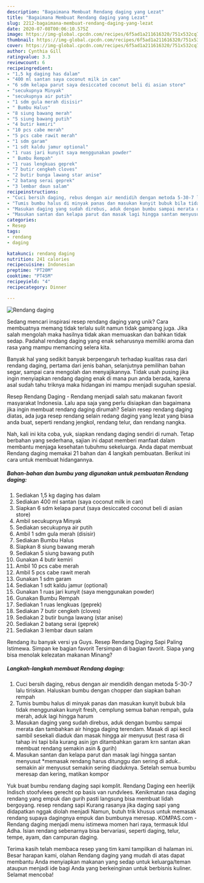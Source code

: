 ```yaml
---
description: "Bagaimana Membuat Rendang daging yang Lezat"
title: "Bagaimana Membuat Rendang daging yang Lezat"
slug: 2212-bagaimana-membuat-rendang-daging-yang-lezat
date: 2020-07-08T00:06:10.575Z
image: https://img-global.cpcdn.com/recipes/6f5ad1a211616320/751x532cq70/rendang-daging-foto-resep-utama.jpg
thumbnail: https://img-global.cpcdn.com/recipes/6f5ad1a211616320/751x532cq70/rendang-daging-foto-resep-utama.jpg
cover: https://img-global.cpcdn.com/recipes/6f5ad1a211616320/751x532cq70/rendang-daging-foto-resep-utama.jpg
author: Cynthia Gill
ratingvalue: 3.3
reviewcount: 6
recipeingredient:
- "1,5 kg daging has dalam"
- "400 ml santan saya coconut milk in can"
- "6 sdm kelapa parut saya desiccated coconut beli di asian store"
- "secukupnya Minyak"
- "secukupnya air putih"
- "1 sdm gula merah disisir"
- " Bumbu Halus"
- "8 siung bawang merah"
- "5 siung bawang putih"
- "4 butir kemiri"
- "10 pcs cabe merah"
- "5 pcs cabe rawit merah"
- "1 sdm garam"
- "1 sdt kaldu jamur optional"
- "1 ruas jari kunyit saya menggunakan powder"
- " Bumbu Rempah"
- "1 ruas lengkuas geprek"
- "7 butir cengkeh cloves"
- "2 butir bunga lawang star anise"
- "2 batang serai geprek"
- "3 lembar daun salam"
recipeinstructions:
- "Cuci bersih daging, rebus dengan air mendidih dengan metoda 5-30-7 lalu tiriskan. Haluskan bumbu dengan chopper dan siapkan bahan rempah"
- "Tumis bumbu halus di minyak panas dan masukan kunyit bubuk bila tidak menggunakan kunyit fresh, cemplung semua bahan rempah, gula merah, aduk lagi hingga harum"
- "Masukan daging yang sudah direbus, aduk dengan bumbu sampai merata dan tambahkan air hingga daging terendam. Masak di api kecil sambil sesekali diaduk dan masak hingga air menyusut (test rasa di tahap ini tapi bila kurang asin jgn ditambahkan garam krn santan akan membuat rendang semakin asin &amp; gurih)"
- "Masukan santan dan kelapa parut dan masak lagi hingga santan menyusut *memasak rendang harus ditunggu dan sering di aduk.. semakin air menyusut semakin sering diaduknya. Setelah semua bumbu meresap dan kering, matikan kompor"
categories:
- Resep
tags:
- rendang
- daging

katakunci: rendang daging 
nutrition: 241 calories
recipecuisine: Indonesian
preptime: "PT20M"
cooktime: "PT45M"
recipeyield: "4"
recipecategory: Dinner

---
```



![Rendang daging](https://img-global.cpcdn.com/recipes/6f5ad1a211616320/751x532cq70/rendang-daging-foto-resep-utama.jpg)

Sedang mencari inspirasi resep rendang daging yang unik? Cara membuatnya memang tidak terlalu sulit namun tidak gampang juga. Jika salah mengolah maka hasilnya tidak akan memuaskan dan bahkan tidak sedap. Padahal rendang daging yang enak seharusnya memiliki aroma dan rasa yang mampu memancing selera kita.

Banyak hal yang sedikit banyak berpengaruh terhadap kualitas rasa dari rendang daging, pertama dari jenis bahan, selanjutnya pemilihan bahan segar, sampai cara mengolah dan menyajikannya. Tidak usah pusing jika ingin menyiapkan rendang daging enak di mana pun anda berada, karena asal sudah tahu triknya maka hidangan ini mampu menjadi suguhan spesial.

Resep Rendang Daging - Rendang menjadi salah satu makanan favorit masyarakat Indonesia. Lalu apa saja yang perlu disiapkan dan bagaimana jika ingin membuat rendang daging dirumah? Selain resep rendang daging diatas, ada juga resep rendang selain redang daging yang lezat yang biasa anda buat, seperti rendang jengkol, rendang telur, dan rendang nangka.


Nah, kali ini kita coba, yuk, siapkan rendang daging sendiri di rumah. Tetap berbahan yang sederhana, sajian ini dapat memberi manfaat dalam membantu menjaga kesehatan tubuhmu sekeluarga. Anda dapat membuat Rendang daging memakai 21 bahan dan 4 langkah pembuatan. Berikut ini cara untuk membuat hidangannya.

<!--inarticleads1-->

##### Bahan-bahan dan bumbu yang digunakan untuk pembuatan Rendang daging:

1. Sediakan 1,5 kg daging has dalam
1. Sediakan 400 ml santan (saya coconut milk in can)
1. Siapkan 6 sdm kelapa parut (saya desiccated coconut beli di asian store)
1. Ambil secukupnya Minyak
1. Sediakan secukupnya air putih
1. Ambil 1 sdm gula merah (disisir)
1. Sediakan  Bumbu Halus
1. Siapkan 8 siung bawang merah
1. Sediakan 5 siung bawang putih
1. Gunakan 4 butir kemiri
1. Ambil 10 pcs cabe merah
1. Ambil 5 pcs cabe rawit merah
1. Gunakan 1 sdm garam
1. Sediakan 1 sdt kaldu jamur (optional)
1. Gunakan 1 ruas jari kunyit (saya menggunakan powder)
1. Gunakan  Bumbu Rempah
1. Sediakan 1 ruas lengkuas (geprek)
1. Sediakan 7 butir cengkeh (cloves)
1. Sediakan 2 butir bunga lawang (star anise)
1. Sediakan 2 batang serai (geprek)
1. Sediakan 3 lembar daun salam


Rendang itu banyak versi ya Guys. Resep Rendang Daging Sapi Paling Istimewa. Simpan ke bagian favorit Tersimpan di bagian favorit. Siapa yang bisa menolak kelezatan makanan Minang? 

<!--inarticleads2-->

##### Langkah-langkah membuat Rendang daging:

1. Cuci bersih daging, rebus dengan air mendidih dengan metoda 5-30-7 lalu tiriskan. Haluskan bumbu dengan chopper dan siapkan bahan rempah
1. Tumis bumbu halus di minyak panas dan masukan kunyit bubuk bila tidak menggunakan kunyit fresh, cemplung semua bahan rempah, gula merah, aduk lagi hingga harum
1. Masukan daging yang sudah direbus, aduk dengan bumbu sampai merata dan tambahkan air hingga daging terendam. Masak di api kecil sambil sesekali diaduk dan masak hingga air menyusut (test rasa di tahap ini tapi bila kurang asin jgn ditambahkan garam krn santan akan membuat rendang semakin asin &amp; gurih)
1. Masukan santan dan kelapa parut dan masak lagi hingga santan menyusut *memasak rendang harus ditunggu dan sering di aduk.. semakin air menyusut semakin sering diaduknya. Setelah semua bumbu meresap dan kering, matikan kompor


Yuk buat bumbu rendang daging sapi komplit. Rendang Daging een heerlijk Indisch stoofvlees gerecht op basis van rundvlees. Kenikmatan rasa daging rendang yang empuk dan gurih pasti langsung bisa membuat lidah bergoyang. resep rendang sapi Kurang rasanya jika daging sapi yang didapatkan nggak diolah menjadi Namun, butuh trik khusus untuk memasak rendang supaya dagingnya empuk dan bumbunya meresap. KOMPAS.com - Rendang daging menjadi menu istimewa momen hari raya, termasuk Idul Adha. Isian rendang sebenarnya bisa bervariasi, seperti daging, telur, tempe, ayam, dan campuran daging. 

Terima kasih telah membaca resep yang tim kami tampilkan di halaman ini. Besar harapan kami, olahan Rendang daging yang mudah di atas dapat membantu Anda menyiapkan makanan yang sedap untuk keluarga/teman ataupun menjadi ide bagi Anda yang berkeinginan untuk berbisnis kuliner. Selamat mencoba!
